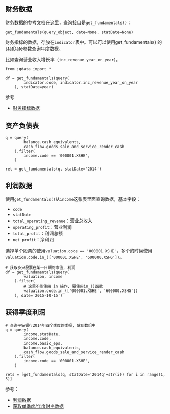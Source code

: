 ## 财务数据

财务数据的参考文档在[这里](https://www.joinquant.com/help/api/help#Stock:%E8%8E%B7%E5%8F%96%E5%8D%95%E5%AD%A3%E5%BA%A6%E5%B9%B4%E5%BA%A6%E8%B4%A2%E5%8A%A1%E6%95%B0%E6%8D%AE)，查询接口是`get_fundamentals()`：

```
get_fundamentals(query_object, date=None, statDate=None)
```


财务指标的数据，存放在`indicator`表中。可以可以使用get_fundamentals() 的statDate参数查询年度数据。

比如查询营业收入增长率（`inc_revenue_year_on_year`）。

```
from jqdata import *

df = get_fundamentals(query(
        indicator.code, indicator.inc_revenue_year_on_year
    ), statDate=year)
```

参考

- [财务指标数据](https://www.joinquant.com/help/api/help#Stock:%E8%B4%A2%E5%8A%A1%E6%8C%87%E6%A0%87%E6%95%B0%E6%8D%AE)


## 资产负债表

```
q = query(
        balance.cash_equivalents,
        cash_flow.goods_sale_and_service_render_cash
    ).filter(
        income.code == '000001.XSHE',
    )

ret = get_fundamentals(q, statDate='2014')
```

## 利润数据

使用`get_fundamentals()`从`income`这张表里面查询数据，基本字段：

- `code`
- `statDate`
- `total_operating_revenue`：营业总收入
- `operating_profit`：营业利润
- `total_profit`：利润总额
- `net_profit`：净利润

选择单个股票的使用`valuation.code == '000001.XSHE'`，多个的时候使用`valuation.code.in_(['000001.XSHE', '600000.XSHG'])`。

```
# 获取多只股票在某一日期的市值, 利润
df = get_fundamentals(query(
        valuation, income
    ).filter(
        # 这里不能使用 in 操作, 要使用in_()函数
        valuation.code.in_(['000001.XSHE', '600000.XSHG'])
    ), date='2015-10-15')
```

## 获得季度利润

```
# 查询平安银行2014年四个季度的季报, 放到数组中
q = query(
        income.statDate,
        income.code,
        income.basic_eps,
        balance.cash_equivalents,
        cash_flow.goods_sale_and_service_render_cash
    ).filter(
        income.code == '000001.XSHE',
    )

rets = [get_fundamentals(q, statDate='2014q'+str(i)) for i in range(1, 5)]
```


参考：

- [利润数据](https://www.joinquant.com/help/api/help#Stock:%E5%88%A9%E6%B6%A6%E6%95%B0%E6%8D%AE)
- [获取单季度/年度财务数据](https://www.joinquant.com/help/api/help#Stock:%E8%8E%B7%E5%8F%96%E5%8D%95%E5%AD%A3%E5%BA%A6%E5%B9%B4%E5%BA%A6%E8%B4%A2%E5%8A%A1%E6%95%B0%E6%8D%AE)